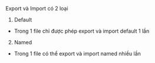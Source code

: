 Export và Import có 2 loại

1. Default

- Trong 1 file chỉ được phép export và import default 1 lần

2. Named

- Trong 1 file có thể export và import named nhiều lần
